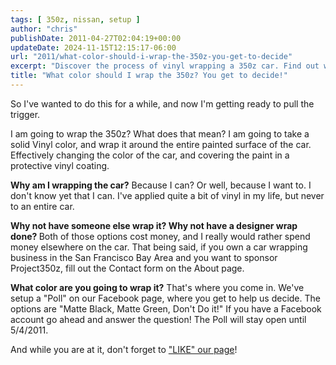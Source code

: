 ```yaml
---
tags: [ 350z, nissan, setup ]
author: "chris"
publishDate: 2011-04-27T02:04:19+00:00
updateDate: 2024-11-15T12:15:17-06:00
url: "2011/what-color-should-i-wrap-the-350z-you-get-to-decide"
excerpt: "Discover the process of vinyl wrapping a 350z car. Find out why it's done, how it's cost-effective, and help choose the wrap color by voting in our po..."
title: "What color should I wrap the 350z? You get to decide!"
---
```


So I've wanted to do this for a while, and now I'm getting ready to pull the trigger.

I am going to wrap the 350z? What does that mean? I am going to take a solid Vinyl color, and wrap it around the entire painted surface of the car. Effectively changing the color of the car, and covering the paint in a protective vinyl coating.

<strong>Why am I wrapping the car?</strong> Because I can? Or well, because I want to. I don't know yet that I can. I've applied quite a bit of vinyl in my life, but never to an entire car.

<strong>Why not have someone else wrap it? Why not have a designer wrap done? </strong>Both of those options cost money, and I really would rather spend money elsewhere on the car. That being said, if you own a car wrapping business in the San Francisco Bay Area and you want to sponsor Project350z, fill out the Contact form on the About page. 

<strong>What color are you going to wrap it?</strong> That's where you come in. We've setup a "Poll" on our Facebook page, where you get to help us decide. The options are "Matte Black, Matte Green, Don't Do it!" If you have a Facebook account go ahead and answer the question! The Poll will stay open until 5/4/2011.

And while you are at it, don't forget to <a href="https://www.facebook.com/project350z" >"LIKE" our page</a>!
